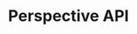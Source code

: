 ---
name: perspectiveapi
host: perspectiveapi.com
origin: https://perspectiveapi.com
pathname: /
search: ''
href: https://perspectiveapi.com/
title: Perspective API
ogTitle: ''
twitterTitle: ''
description: Combatting toxicity online.
ogDescription: ''
image: ''
ogImage: ''
twitterImage: ''
keywords: ''

---